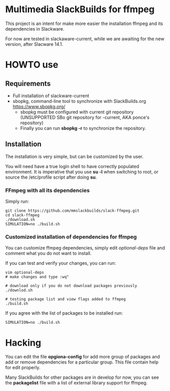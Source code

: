 # Multimedia SlackBuilds for ffmpeg

This project is an intent for make more easier the installation ffmpeg and its dependencies in Slackware.

For now are tested in slackaware-current, while we are awaiting for the new version, after Slacware 14.1.

# HOWTO use

## Requirements

* Full installation of slackware-current
* sbopkg, command-line tool to synchronize with SlackBuilds.org https://www.sbopkg.org/
  * sbopkg must be configured with current git repository (UNSUPPORTED SBo git repository for -current, AKA ponce's repository)
  * Finally you can run **sbopkg -r** to synchronize the repository.

## Installation

The installation is very simple, but can be customized by the user.

You will need have a true login shell to have correctly populated environment. It is imperative that you use **su -l** when switching to root, or source the /etc/profile script after doing **su**.

### FFmpeg with all its dependencies

Simply run:

```
git clone https://github.com/mmslackbuilds/slack-ffmpeg.git
cd slack-ffmpeg
./download.sh
SIMULATION=no ./build.sh
```

### Customized installation of dependencies for ffmpeg

You can customize ffmpeg dependencies, simply edit *optional-deps* file and comment what you do not want to install.

If you can test and verify your changes, you can run:

```
vim optional-deps
# make changes and type :wq"

# download only if you do not download packages previously
./downlod.sh

# testing package list and view flags added to ffmpeg
./build.sh
```

If you agree with the list of packages to be installed run:

```
SIMULATION=no ./build.sh
```

# Hacking

You can edit the file **opgiona-config** for add more group of packages and add or remove dependencies for a particular group. This file contain help for edit properly.

Many SlackBuilds for other packages are in develop for now, you can see the **packagelist** file with a list of external library support for ffmpeg.
